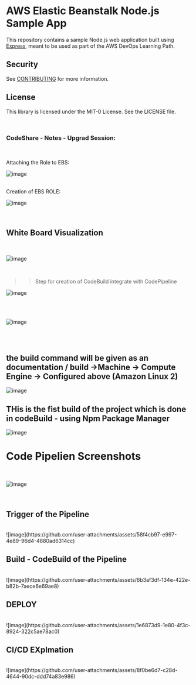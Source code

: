 # AWS Elastic Beanstalk Node.js Sample App

This repository contains a sample Node.js web application built using [Express](https://expressjs.com/), meant to be used as part of the AWS DevOps Learning Path.

## Security

See [CONTRIBUTING](CONTRIBUTING.md#security-issue-notifications) for more information.

## License

This library is licensed under the MIT-0 License. See the LICENSE file.

</br>

### CodeShare - Notes - Upgrad Session:

</br>

Attaching the Role to EBS:

![image](https://github.com/user-attachments/assets/8971f0f7-a5ef-4aa8-98ef-f39361cd5130)

</br>
Creation of EBS ROLE:

</br>

![image](https://github.com/user-attachments/assets/7da5d67d-1c87-4ef2-b61c-43fa4b12ff82)



</br>

## White Board Visualization

</br>

![image](https://github.com/user-attachments/assets/9c7aa63c-6438-4d58-9b33-6cd4406f12c7)


</br>

>> Step for creation of CodeBuild
>> integrate with CodePipeline




![image](https://github.com/user-attachments/assets/9959e26d-95df-444a-a3a0-86db9cfb28d4)

</br>
</br>

![image](https://github.com/user-attachments/assets/f177cbd0-0890-4019-8570-bc8e664fcab5)



</br>
</br>

## the build command will be given as an documentation / build ->Machine -> Compute Engine -> Configured above (Amazon Linux 2)

![image](https://github.com/user-attachments/assets/5ed157d1-4939-45e9-98ad-d38521c6543c)


## THis is the fist build of the project which is done in codeBuild - using Npm Package Manager

![image](https://github.com/user-attachments/assets/81a6df86-0d4e-45a2-84b3-9ed2665dd371)


# Code Pipelien Screenshots


</br>

![image](https://github.com/user-attachments/assets/e7768260-2475-48f0-afec-45dd7a129b34)

</br>

## Trigger of the Pipeline
</br>
![image](https://github.com/user-attachments/assets/58f4cb97-e997-4e89-96d4-4880ad6314cc)


## Build - CodeBuild of the Pipeline
</br>
![image](https://github.com/user-attachments/assets/6b3af3df-134e-422e-b82b-7aece6e69ae8)





## DEPLOY
</br>
![image](https://github.com/user-attachments/assets/1e6873d9-1e80-4f3c-8924-322c5ae78ac0)

## CI/CD EXplmation
</br>
![image](https://github.com/user-attachments/assets/8f0be6d7-c28d-4644-90dc-ddd74a83e986)











